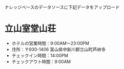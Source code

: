 ナレッジベースのデータソースに下記データをアップロード

# 立山室堂山荘
- ホテルの営業時間：9:00AM～23:00PM
- 住所：〒930-1406 富山県中新川郡立山町芦峅寺
- チェックイン時間：14:00PM
- チェックアウト時間：9:00AM
